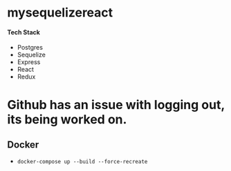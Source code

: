 # mysequelizereact

#### Tech Stack
* Postgres
* Sequelize
* Express
* React
* Redux


# Github has an issue with logging out, its being worked on.  

## Docker 
* `docker-compose up --build --force-recreate`

